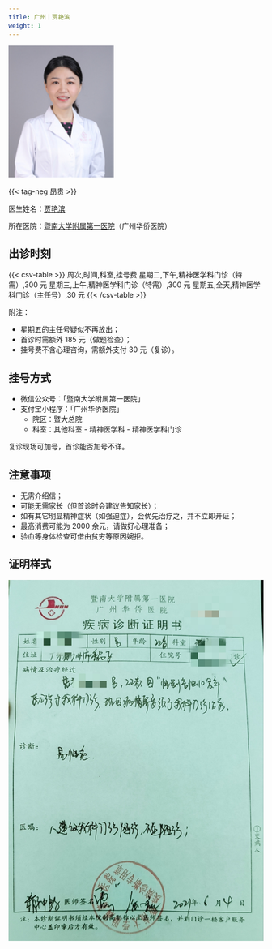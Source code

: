 ```yaml
---
title: 广州｜贾艳滨
weight: 1
---
```


![doctor](doctor.png)

{{< tag-neg 昂贵 >}}

医生姓名：[贾艳滨](https://www.haodf.com/doctor/240979.html)

所在医院：[暨南大学附属第一医院](https://amap.com/place/B00140382F)（广州华侨医院）

## 出诊时刻

{{< csv-table >}}
周次,时间,科室,挂号费
星期二,下午,精神医学科门诊（特需）,300 元
星期三,上午,精神医学科门诊（特需）,300 元
星期五,全天,精神医学科门诊（主任号）,30 元
{{< /csv-table >}}

附注：

- 星期五的主任号疑似不再放出；
- 首诊时需额外 185 元（做题检查）；
- 挂号费不含心理咨询，需额外支付 30 元（复诊）。

## 挂号方式

- 微信公众号：「暨南大学附属第一医院」
- 支付宝小程序：「广州华侨医院」
  - 院区：暨大总院
  - 科室：其他科室 - 精神医学科 - 精神医学科门诊

复诊现场可加号，首诊能否加号不详。

## 注意事项

- 无需介绍信；
- 可能无需家长（但首诊时会建议告知家长）；
- 如有其它明显精神症状（如强迫症），会优先治疗之，并不立即开证；
- 最高消费可能为 2000 余元，请做好心理准备；
- 验血等身体检查可借由贫穷等原因婉拒。

## 证明样式

![证明](proof.jpg)
